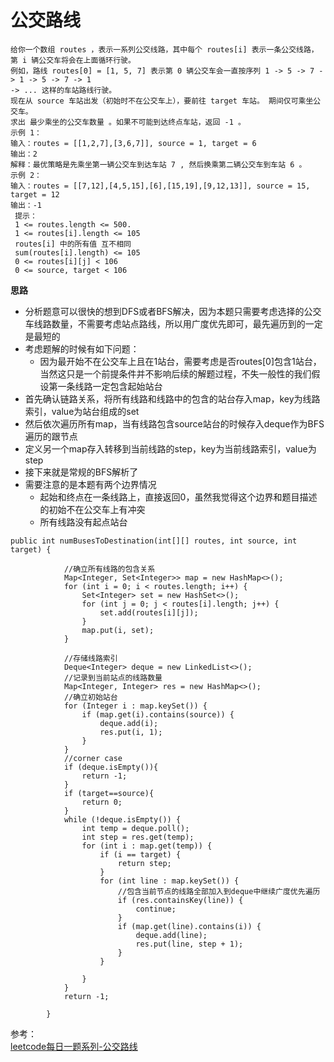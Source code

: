 # 公交路线
``` 
给你一个数组 routes ，表示一系列公交线路，其中每个 routes[i] 表示一条公交线路，第 i 辆公交车将会在上面循环行驶。 
例如，路线 routes[0] = [1, 5, 7] 表示第 0 辆公交车会一直按序列 1 -> 5 -> 7 -> 1 -> 5 -> 7 -> 1 
-> ... 这样的车站路线行驶。 
现在从 source 车站出发（初始时不在公交车上），要前往 target 车站。 期间仅可乘坐公交车。 
求出 最少乘坐的公交车数量 。如果不可能到达终点车站，返回 -1 。 
示例 1： 
输入：routes = [[1,2,7],[3,6,7]], source = 1, target = 6
输出：2
解释：最优策略是先乘坐第一辆公交车到达车站 7 , 然后换乘第二辆公交车到车站 6 。 
示例 2： 
输入：routes = [[7,12],[4,5,15],[6],[15,19],[9,12,13]], source = 15, target = 12
输出：-1
 提示： 
 1 <= routes.length <= 500. 
 1 <= routes[i].length <= 105 
 routes[i] 中的所有值 互不相同 
 sum(routes[i].length) <= 105 
 0 <= routes[i][j] < 106 
 0 <= source, target < 106 
```

**思路**  
- 分析题意可以很快的想到DFS或者BFS解决，因为本题只需要考虑选择的公交车线路数量，不需要考虑站点路线，所以用广度优先即可，最先遍历到的一定是最短的
- 考虑题解的时候有如下问题：
    - 因为最开始不在公交车上且在1站台，需要考虑是否routes[0]包含1站台，当然这只是一个前提条件并不影响后续的解题过程，不失一般性的我们假设第一条线路一定包含起始站台
- 首先确认链路关系，将所有线路和线路中的包含的站台存入map，key为线路索引，value为站台组成的set
- 然后依次遍历所有map，当有线路包含source站台的时候存入deque作为BFS遍历的跟节点
- 定义另一个map存入转移到当前线路的step，key为当前线路索引，value为step
- 接下来就是常规的BFS解析了
- 需要注意的是本题有两个边界情况
    - 起始和终点在一条线路上，直接返回0，虽然我觉得这个边界和题目描述的初始不在公交车上有冲突
    - 所有线路没有起点站台

``` 
public int numBusesToDestination(int[][] routes, int source, int target) {

            //确立所有线路的包含关系
            Map<Integer, Set<Integer>> map = new HashMap<>();
            for (int i = 0; i < routes.length; i++) {
                Set<Integer> set = new HashSet<>();
                for (int j = 0; j < routes[i].length; j++) {
                    set.add(routes[i][j]);
                }
                map.put(i, set);
            }

            //存储线路索引
            Deque<Integer> deque = new LinkedList<>();
            //记录到当前站点的线路数量
            Map<Integer, Integer> res = new HashMap<>();
            //确立初始站台
            for (Integer i : map.keySet()) {
                if (map.get(i).contains(source)) {
                    deque.add(i);
                    res.put(i, 1);
                }
            }
            //corner case
            if (deque.isEmpty()){
                return -1;
            }
            if (target==source){
                return 0;
            }
            while (!deque.isEmpty()) {
                int temp = deque.poll();
                int step = res.get(temp);
                for (int i : map.get(temp)) {
                    if (i == target) {
                        return step;
                    }
                    for (int line : map.keySet()) {
                        //包含当前节点的线路全部加入到deque中继续广度优先遍历
                        if (res.containsKey(line)) {
                            continue;
                        }
                        if (map.get(line).contains(i)) {
                            deque.add(line);
                            res.put(line, step + 1);
                        }
                    }

                }
            }
            return -1;

        }
```
参考：  
[leetcode每日一题系列-公交路线](https://juejin.cn/post/6978673907972702216)
